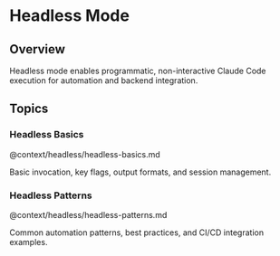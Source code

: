 # Headless Mode

## Overview
Headless mode enables programmatic, non-interactive Claude Code execution for automation and backend integration.

## Topics

### Headless Basics
@context/headless/headless-basics.md

Basic invocation, key flags, output formats, and session management.

### Headless Patterns
@context/headless/headless-patterns.md

Common automation patterns, best practices, and CI/CD integration examples.